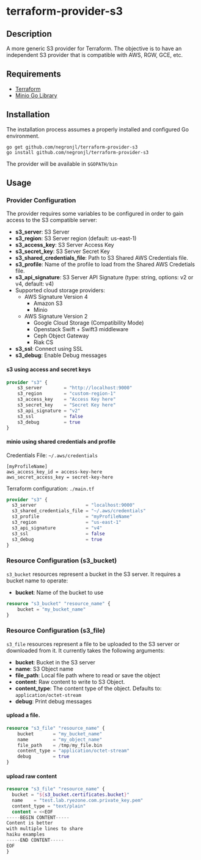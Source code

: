 # terraform-provider-s3

## Description
A more generic S3 provider for Terraform.  The objective is to have an independent S3 provider that is compatible with AWS, RGW, GCE, etc.

## Requirements
* [Terraform](https://github.com/hashicorp/terraform)
* [Minio Go Library](https://github.com/minio/minio-go)

## Installation
The installation process assumes a properly installed and configured Go environment.
```
go get github.com/negronjl/terraform-provider-s3
go install github.com/negronjl/terraform-provider-s3
```
The provider will be available in ```$GOPATH/bin```

## Usage

### Provider Configuration
The provider requires some variables to be configured in order to gain access to the S3 compatible server:

* **s3_server**: S3 Server
* **s3_region**: S3 Server region (default: us-east-1)
* **s3_access_key**: S3 Server Access Key
* **s3_secret_key**: S3 Server Secret Key
* **s3_shared_credentials_file**: Path to S3 Shared AWS Credentials file.
* **s3_profile**: Name of the profile to load from the Shared AWS Credetials file.
* **s3_api_signature**: S3 Server API Signature (type: string, options: v2 or v4, default: v4)
* Supported cloud storage providers:
   * AWS Signature Version 4
      * Amazon S3
      * Minio
   * AWS Signature Version 2
      * Google Cloud Storage (Compatibility Mode)
      * Openstack Swift + Swift3 middleware
      * Ceph Object Gateway
      * Riak CS
* **s3_ssl**: Connect using SSL
* **s3_debug**: Enable Debug messages

#### s3 using access and secret keys
```terraform
provider "s3" {
    s3_server        = "http://localhost:9000"
    s3_region        = "custom-region-1"
    s3_access_key    = "Access Key here"
    s3_secret_key    = "Secret Key here"
    s3_api_signature = "v2"
    s3_ssl           = false
    s3_debug         = true
}
```

#### minio using shared credentials and profile

Credentials File:  `~/.aws/credentials `
```
[myProfileName]
aws_access_key_id = access-key-here
aws_secret_access_key = secret-key-here
```

Terraform configuration:  `./main.tf`
```terraform
provider "s3" {
  s3_server                  = "localhost:9000"
  s3_shared_credentials_file = "~/.aws/credentials"
  s3_profile                 = "myProfileName"
  s3_region                  = "us-east-1"
  s3_api_signature           = "v4"
  s3_ssl                     = false
  s3_debug                   = true
}
```

### Resource Configuration (s3_bucket)
```s3_bucket``` resources represent a bucket in the S3 server.  It requires a bucket name to operate:

* **bucket**: Name of the bucket to use

```terraform
resource "s3_bucket" "resource_name" {
	bucket = "my_bucket_name"
}
```


### Resource Configuration (s3_file)
```s3_file``` resources represent a file to be uploaded to the S3 server or downloaded from it.  It currently takes the following arguments:
* **bucket**: Bucket in the S3 server
* **name**: S3 Object name
* **file_path**: Local file path where to read or save the object
* **content**: Raw content to write to S3 Object.
* **content_type**: The content type of the object.  Defaults to: ```application/octet-stream```
* **debug**: Print debug messages

#### upload a file.

```terraform
resource "s3_file" "resource_name" {
    bucket       = "my_bucket_name"
    name         = "my_object_name"
    file_path    = /tmp/my_file.bin
    content_type = "application/octet-stream"
    debug        = true
}
```

#### upload raw content

```terraform
resource "s3_file" "resource_name" {
  bucket = "${s3_bucket.certificates.bucket}"
  name    = "test.lab.ryezone.com.private_key.pem"
  content_type = "text/plain"
  content = <<EOF
-----BEGIN CONTENT-----
Content is better
with multiple lines to share
haiku examples
-----END CONTENT-----
EOF
}
```